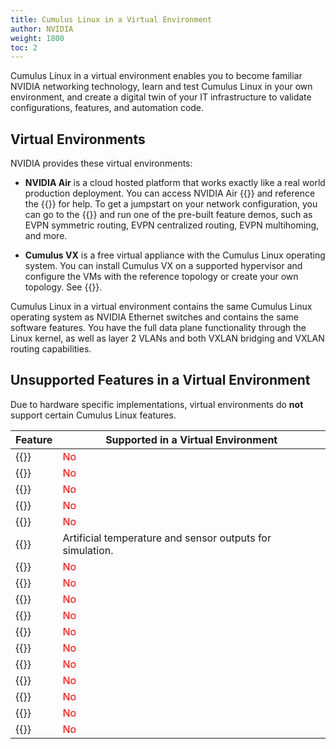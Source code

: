```yaml
---
title: Cumulus Linux in a Virtual Environment
author: NVIDIA
weight: 1800
toc: 2
---
```

Cumulus Linux in a virtual environment enables you to become familiar NVIDIA networking technology, learn and test Cumulus Linux in your own environment, and create a digital twin of your IT infrastructure to validate configurations, features, and automation code.

## Virtual Environments

NVIDIA provides these virtual environments:
<!-- vale off -->
- **NVIDIA Air** is a cloud hosted platform that works exactly like a real world production deployment. You can access NVIDIA Air {{<exlink url="https://www.nvidia.com/en-us/networking/ethernet-switching/air/" text="here">}} and reference the {{<exlink url="https://docs.nvidia.com/networking-ethernet-software/nvidia-air/" text="NVIDIA Air User Guide">}} for help. To get a jumpstart on your network configuration, you can go to the {{<exlink url="https://air.nvidia.com/marketplace" text="Demo Marketplace">}} and run one of the pre-built feature demos, such as EVPN symmetric routing, EVPN centralized routing, EVPN multihoming, and more.
<!-- vale on -->
- **Cumulus VX** is a free virtual appliance with the Cumulus Linux operating system. You can install Cumulus VX on a supported hypervisor and configure the VMs with the reference topology or create your own topology. See {{<exlink url="https://docs.nvidia.com/networking-ethernet-software/cumulus-vx/" text="Cumulus VX">}}.

Cumulus Linux in a virtual environment contains the same Cumulus Linux operating system as NVIDIA Ethernet switches and contains the same software features. You have the full data plane functionality through the Linux kernel, as well as layer 2 VLANs and both VXLAN bridging and VXLAN routing capabilities.

## Unsupported Features in a Virtual Environment

Due to hardware specific implementations, virtual environments do **not** support certain Cumulus Linux features.

| Feature | Supported in a Virtual Environment |
| -----------------------------------------------------| ------------|
|{{<link url="Access-Control-Lists" text="Access Control Lists ">}}|<font color="red">No</font> |
|{{<link url="In-Service-System-Upgrade-ISSU" text="In-Service-System-Upgrade-ISSU">}}| <font color="red">No</font> |
|{{<link url="Precision-Time-Protocol-PTP" >}}| <font color="red">No</font> |
|{{<link url="Port-Security" >}}| <font color="red">No</font> |
|{{<link url="SPAN-and-ERSPAN" >}}| <font color="red">No</font> |
|{{<link url="Monitoring-System-Hardware/#sensors-command" text="Temperature and sensor outputs">}}| Artificial temperature and sensor outputs for simulation.|
|{{<link url="Troubleshooting-Network-Interfaces/#monitor-interface-traffic-rate-and-pps" text="Interface Rates and PPS">}}|<font color="red">No</font>|
|{{<link url="Quality-of-Service/#mark-and-remark-traffic" text="Packet marking and remarking">}}| <font color="red">No</font> |
|{{<link url="Quality-of-Service" text="QoS buffer management and buffer monitoring">}}| <font color="red">No</font> |
|{{<link url="Quality-of-Service/#policing-and-shaping" text="QoS shaping ">}}| <font color="red">No</font> |
|{{<link url="Quality-of-Service/#pfc-watchdog" text="PFC watchdog ">}}| <font color="red">No</font> |
|{{<link title="What Just Happened (WJH)" >}}| <font color="red">No</font> |
|{{<link url="Network-Address-Translation-NAT" >}}| <font color="red">No</font> |
|{{<link url="Equal-Cost-Multipath-Load-Sharing/#adaptive-routing" text="Adaptive Routing" >}}| <font color="red">No</font> |
|{{<link url="Storm-Control" text="Storm control ">}}|<font color="red">No</font>|
|{{<link url="Open-Telemetry-Export" text="Open Telemetry ">}}|<font color="red">No</font>|
|{{<link url="ASIC-Monitoring" text="ASIC Monitoring ">}}|<font color="red">No</font>|

<!--
| Feature | In a Virtual Environment | In a Virtual Environment with Emulated ASIC |
| -----------------------------------------------------| ------------| --------------|
|{{<link url="Access-Control-Lists" text="Access Control Lists ">}}|<font color="red">No</font> | <font color="green">yes</font>|
|{{<link url="In-Service-System-Upgrade-ISSU" text="In-Service-System-Upgrade-ISSU">}} | <font color="red">No</font> | <font color="red">No</font> |
|{{<link url="Precision-Time-Protocol-PTP" >}}| <font color="red">No</font> | <font color="green">yes</font> |
|{{<link url="Port-Security" >}}| <font color="red">No</font> | <font color="green">yes</font> |
|{{<link url="SPAN-and-ERSPAN" >}}| <font color="red">No</font> | <font color="green">yes</font> |
|{{<link url="Monitoring-System-Hardware/#sensors-command" text="Temperature and sensor outputs">}}| <font color="red">No</font> | <font color="green">yes</font>|
|{{<link url="Quality-of-Service/#mark-and-remark-traffic" text="Packet marking and remarking">}}| <font color="red">No</font> | <font color="green">yes</font> |
|{{<link url="Quality-of-Service" text="QoS buffer management and buffer monitoring">}}| <font color="red">No</font> |<font color="red">No</font> |
|{{<link url="Quality-of-Service/#policing-and-shaping" text="QoS shaping ">}}| <font color="red">No</font> | <font color="red">No</font> |
|{{<link title="What Just Happened (WJH)" >}}| <font color="red">No</font> | <font color="green">yes</font> |
|{{<link url="Network-Address-Translation-NAT" >}}| <font color="red">No</font> | <font color="green">yes</font>|
|{{<link url="Equal-Cost-Multipath-Load-Sharing/#adaptive-routing" >}}| <font color="red">No</font> |
-->
